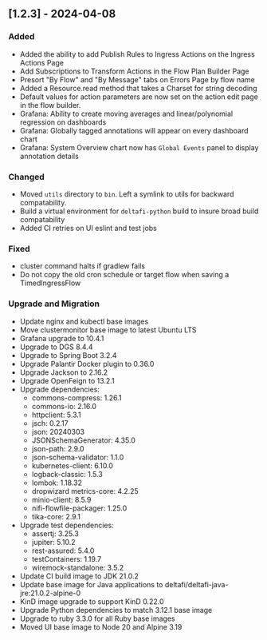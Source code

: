 ## [1.2.3] - 2024-04-08

### Added
- Added the ability to add Publish Rules to Ingress Actions on the Ingress Actions Page 
- Add Subscriptions to Transform Actions in the Flow Plan Builder Page
- Presort "By Flow" and "By Message" tabs on Errors Page by flow name 
- Added a Resource.read method that takes a Charset for string decoding
- Default values for action parameters are now set on the action edit page in the flow builder.
- Grafana: Ability to create moving averages and linear/polynomial regression on dashboards
- Grafana: Globally tagged annotations will appear on every dashboard chart
- Grafana: System Overview chart now has `Global Events` panel to display annotation details

### Changed
- Moved `utils` directory to `bin`.  Left a symlink to utils for backward compatability.
- Build a virtual environment for `deltafi-python` build to insure broad build compatability
- Added CI retries on UI eslint and test jobs

### Fixed
- cluster command halts if gradlew fails
- Do not copy the old cron schedule or target flow when saving a TimedIngressFlow

### Upgrade and Migration
- Update nginx and kubectl base images
- Move clustermonitor base image to latest Ubuntu LTS
- Grafana upgrade to 10.4.1
- Upgrade to DGS 8.4.4
- Upgrade to Spring Boot 3.2.4
- Upgrade Palantir Docker plugin to 0.36.0
- Upgrade Jackson to 2.16.2
- Upgrade OpenFeign to 13.2.1
- Upgrade dependencies:
  - commons-compress: 1.26.1
  - commons-io: 2.16.0
  - httpclient: 5.3.1
  - jsch: 0.2.17
  - json: 20240303
  - JSONSchemaGenerator: 4.35.0
  - json-path: 2.9.0
  - json-schema-validator: 1.1.0
  - kubernetes-client: 6.10.0
  - logback-classic: 1.5.3
  - lombok: 1.18.32
  - dropwizard metrics-core: 4.2.25
  - minio-client: 8.5.9
  - nifi-flowfile-packager: 1.25.0
  - tika-core: 2.9.1
- Upgrade test dependencies:
  - assertj: 3.25.3
  - jupiter: 5.10.2
  - rest-assured: 5.4.0
  - testContainers: 1.19.7
  - wiremock-standalone: 3.5.2
- Update CI build image to JDK 21.0.2
- Update base image for Java applications to deltafi/deltafi-java-jre:21.0.2-alpine-0
- KinD image upgrade to support KinD 0.22.0
- Upgrade Python dependencies to match 3.12.1 base image
- Upgrade to ruby 3.3.0 for all Ruby base images
- Moved UI base image to Node 20 and Alpine 3.19

